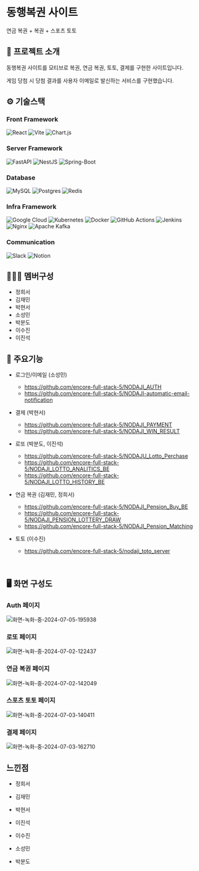 # 동행복권 사이트 
연금 복권 + 복권 +  스포츠 토토 

## 📃 프로젝트 소개
동행복권 사이트를 모티브로 복권, 연금 복권, 토토, 결제를 구현한 사이트입니다.

게임 당첨 시 당첨 결과를 사용자 이메일로 발신하는 서비스를 구현했습니다.


## ⚙️ 기술스택

### Front Framework
![React](https://img.shields.io/badge/react-%2320232a.svg?style=for-the-badge&logo=react&logoColor=%2361DAFB)
![Vite](https://img.shields.io/badge/vite-%23646CFF.svg?style=for-the-badge&logo=vite&logoColor=white)
![Chart.js](https://img.shields.io/badge/chart.js-F5788D.svg?style=for-the-badge&logo=chart.js&logoColor=white)

### Server Framework
![FastAPI](https://img.shields.io/badge/FastAPI-005571?style=for-the-badge&logo=fastapi)
![NestJS](https://img.shields.io/badge/nestjs-%23E0234E.svg?style=for-the-badge&logo=nestjs&logoColor=white)
![Spring-Boot](https://img.shields.io/badge/spring--boot-%236DB33F.svg?style=for-the-badge&logo=springboot&logoColor=white)

### Database
![MySQL](https://img.shields.io/badge/mysql-4479A1.svg?style=for-the-badge&logo=mysql&logoColor=white)
![Postgres](https://img.shields.io/badge/postgres-%23316192.svg?style=for-the-badge&logo=postgresql&logoColor=white)
![Redis](https://img.shields.io/badge/redis-FF4438.svg?style=for-the-badge&logo=redis&logoColor=white)

### Infra Framework
![Google Cloud](https://img.shields.io/badge/GoogleCloud-%234285F4.svg?style=for-the-badge&logo=google-cloud&logoColor=white)
![Kubernetes](https://img.shields.io/badge/kubernetes-%23326ce5.svg?style=for-the-badge&logo=kubernetes&logoColor=white)
![Docker](https://img.shields.io/badge/docker-%230db7ed.svg?style=for-the-badge&logo=docker&logoColor=white)
![GitHub Actions](https://img.shields.io/badge/github%20actions-%232671E5.svg?style=for-the-badge&logo=githubactions&logoColor=white)
![Jenkins](https://img.shields.io/badge/jenkins-red.svg?style=for-the-badge&logo=jenkins&logoColor=white)
![Nginx](https://img.shields.io/badge/nginx-%23009639.svg?style=for-the-badge&logo=nginx&logoColor=white)
![Apache Kafka](https://img.shields.io/badge/Apache%20Kafka-000?style=for-the-badge&logo=apachekafka)

### Communication
![Slack](https://img.shields.io/badge/Slack-4A154B?style=for-the-badge&logo=slack&logoColor=white)
![Notion](https://img.shields.io/badge/notion-white.svg?style=for-the-badge&logo=notion&logoColor=000000)


## 🧑🏻‍💻 멤버구성
 - 정희서
 - 김재민
 - 박현서
 - 소성민
 - 박분도
 - 이수진
 - 이진석


## 📌 주요기능
  - 로그인/이메일 (소성민)
   
    - https://github.com/encore-full-stack-5/NODAJI_AUTH
    - https://github.com/encore-full-stack-5/NODAJI-automatic-email-notification

  - 결제 (박현서)

    - https://github.com/encore-full-stack-5/NODAJI_PAYMENT
    - https://github.com/encore-full-stack-5/NODAJI_WIN_RESULT
  
  - 로또 (박분도, 이진석)
    
    - https://github.com/encore-full-stack-5/NODAJU_Lotto_Perchase
    - https://github.com/encore-full-stack-5/NODAJI_LOTTO_ANALITICS_BE
    - https://github.com/encore-full-stack-5/NODAJI_LOTTO_HISTORY_BE
    
  
  - 연금 복권 (김재민, 정희서)

    - https://github.com/encore-full-stack-5/NODAJI_Pension_Buy_BE
    - https://github.com/encore-full-stack-5/NODAJI_PENSION_LOTTERY_DRAW
    - https://github.com/encore-full-stack-5/NODAJI_Pension_Matching

  - 토토 (이수진)

    - https://github.com/encore-full-stack-5/nodaji_toto_server
   <br>

## 🖥️ 화면 구성도

### Auth 페이지
![화면-녹화-중-2024-07-05-195938](https://github.com/encore-full-stack-5/DH_lottery/assets/76871728/4ac4c3f0-c7ff-478e-a291-17167c7c681e)

### 로또 페이지
![화면-녹화-중-2024-07-02-122437](https://github.com/encore-full-stack-5/DH_lottery/assets/76871728/5ad54f45-e12b-4222-a1b8-de06ecb3fdee)

### 연금 복권 페이지
![화면-녹화-중-2024-07-02-142049](https://github.com/encore-full-stack-5/DH_lottery/assets/76871728/b2fe916d-0d69-4ccc-8984-f1917f5e77bf)

### 스포츠 토토 페이지
![화면-녹화-중-2024-07-03-140411](https://github.com/encore-full-stack-5/DH_lottery/assets/76871728/5297ec3d-2d24-47a5-b067-877cc79796f9)

### 결제 페이지
![화면-녹화-중-2024-07-03-162710](https://github.com/encore-full-stack-5/DH_lottery/assets/76871728/88c09a2b-497b-4d39-9ecc-a5eddf07722b)

## 느낀점
- 정희서

- 김재민

- 박현서

- 이진석

- 이수진

- 소성민

- 박분도

